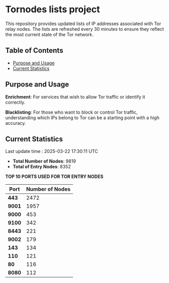 # Tornodes lists project

This repository provides updated lists of IP addresses associated with Tor relay nodes. The lists are refreshed every 30 minutes to ensure they reflect the most current state of the Tor network.

## Table of Contents

- [Purpose and Usage](#purpose-and-usage)
- [Current Statistics](#current-statistics)


## Purpose and Usage

**Enrichment**: For services that wish to allow Tor traffic or identify it correctly.

**Blacklisting**: For those who want to block or control Tor traffic, understanding which IPs belong to Tor can be a starting point with a high accuracy.

## Current Statistics

Last update time : 2025-03-22 17:30:11 UTC

- **Total Number of Nodes**: 9819
- **Total of Entry Nodes**: 8352

**TOP 10 PORTS USED FOR TOR ENTRY NODES**

| **Port** | **Number of Nodes** |
|------|-----------------|
| **443**   | 2472  |
| **9001**   | 1957  |
| **9000**   | 453  |
| **9100**   | 342  |
| **8443**   | 221  |
| **9002**   | 179  |
| **143**   | 134  |
| **110**   | 121  |
| **80**   | 116  |
| **8080**   | 112  |

